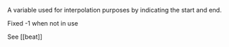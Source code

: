 A variable used for interpolation purposes by indicating the start and end. 

Fixed -1 when not in use

See [[beat]]